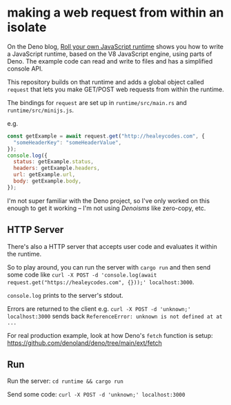 # making a web request from within an isolate

On the Deno blog, [Roll your own JavaScript runtime](https://deno.com/blog/roll-your-own-javascript-runtime) shows you how to write a JavaScript runtime, based on the V8 JavaScript engine, using parts of Deno. The example code can read and write to files and has a simplified console API.

This repository builds on that runtime and adds a global object called `request` that lets you make GET/POST web requests from within the runtime.

The bindings for `request` are set up in `runtime/src/main.rs` and `runtime/src/minijs.js`.

e.g.

```js
const getExample = await request.get("http://healeycodes.com", {
  "someHeaderKey": "someHeaderValue",
});
console.log({
  status: getExample.status,
  headers: getExample.headers,
  url: getExample.url,
  body: getExample.body,
});
```

I'm not super familiar with the Deno project, so I've only worked on this enough to get it working – I'm not using _Denoisms_ like zero-copy, etc.

## HTTP Server

There's also a HTTP server that accepts user code and evaluates it within the runtime.

So to play around, you can run the server with `cargo run` and then send some code like `curl -X POST -d 'console.log(await request.get("https://healeycodes.com", {}));' localhost:3000`.

`console.log` prints to the server's stdout.

Errors are returned to the client e.g. `curl -X POST -d 'unknown;' localhost:3000` sends back `ReferenceError: unknown is not defined at at ...`

For real production example, look at how Deno's `fetch` function is setup: https://github.com/denoland/deno/tree/main/ext/fetch

## Run

Run the server: `cd runtime && cargo run`

Send some code: `curl -X POST -d 'unknown;' localhost:3000`

